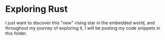 # Exploring Rust

I just want to discover this "new" rising star in the embedded world, and throughout my journey of exploring it, I will be posting my code snippets in this folder.
